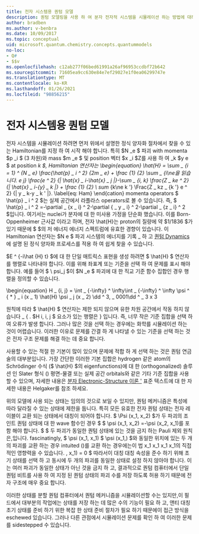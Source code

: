 ```yaml
---
title: 전자 시스템용 퀀텀 모델
description: 퀀텀 모델링을 사용 하 여 분자 전자적 시스템을 시뮬레이션 하는 방법에 대해 알아봅니다.
author: bradben
ms.author: v-benbra
ms.date: 10/09/2017
ms.topic: conceptual
uid: microsoft.quantum.chemistry.concepts.quantummodels
no-loc:
- Q#
- $$v
ms.openlocfilehash: c12ab277f06bed61991a26af96953ccdbf72b642
ms.sourcegitcommit: 71605ea9cc630e84e7ef29027e1f0ea06299747e
ms.translationtype: MT
ms.contentlocale: ko-KR
ms.lasthandoff: 01/26/2021
ms.locfileid: "98856215"
---
```

# <a name="quantum-models-for-electronic-systems"></a>전자 시스템용 퀀텀 모델

전자 시스템을 시뮬레이션 하려면 먼저 위에서 설명한 정식 양자화 절차에서 찾을 수 있는 Hamiltonian를 지정 하 여 시작 해야 합니다.
특히 $N _e $ 파괴 with momenta $p _i $ (3 차원)와 mass $m _e $ 및 position 벡터 $x _i $Z를 사용 하 여 _k $y e $ at position _k $, Hamiltonian 연산자는 \begin{equation} \hat{H} = \sum \_ {i = 1} ^ {N \_ e} \frac{\hat{p} \_ i ^ 2} {2m \_ e} + \frac {1} {2} \sum \_ {i\ne을 읽습니다. e j} \frac{e ^ 2} {| \hat{x} \_ i-\hat{x} \_ j |}-\sum \_ {i, k} \frac{Z \_ ke ^ 2} {| \hat{x} \_ i-{y} \_ k |} + \frac {1} {2} \ sum_ {k\ne k '} \Frac{Z \_ kz \_ {k '} e ^ 2} {| y \_ k-y \_ k ' |}. \label{eq: Ham} \end{cation} momenta operators $ \hat{p} \_ i ^ 2 $는 실제 공간에서 라플라스 operators로 볼 수 있습니다. 즉, $ \hat{p} \_ i ^ 2 =-\partial \_ {x \_ i} ^ 2-\partial { \_ y \_ i} ^ 2-\partial \_ {z \_ i} ^ 2 $입니다.
여기서는 nuclei가 분자에 대 한 미사용 가정을 단순화 했습니다.
이를 Born-Oppenheimer 근사값 이라고 하며, 전자 \hat{H}는 proton의 질량에 약 $1/1836 $가 있기 때문에 $ $의 저 에너지 에너지 스펙트럼에 유효한 경향이 있습니다.
이 Hamiltonian 연산자는 $N e $ 파괴 시스템의 에너지를 기록 \_ 하 고 [퀀텀 Dynamics](xref:microsoft.quantum.chemistry.concepts.quantumdynamics)에 설명 된 정식 양자화 프로세스를 적용 하 여 쉽게 찾을 수 있습니다.

$E ^ {-i\hat {H} t} $에 대 한 단일 매트릭스 표현을 생성 하려면 $ \hat{H} $ 연산자를 행렬로 나타내야 합니다.
이를 위해 좌표계 또는 기준을 선택 하 여 문제를 표시 해야 합니다.
예를 들어 $ \ psi_j $이 $N _e $ 파괴에 대 한 직교 기준 함수 집합인 경우 행렬을 정의할 수 있습니다.

\begin{equation} H \_ {i, j} = \int \_ {-\infty} ^ \infty\int \_ {-\infty} ^ \infty \psi ^ { \* } \_ i (x \_ 1) \hat{H} \psi \_ j (x \_ 2) \dd ^ 3, \_ 0001\dd ^ \_ 3 x 3

원칙에 따라 $ \hat{H} $ 연산자는 제한 되지 않으며 유한 차원 공간에서 작동 하지 않습니다 \_ \{ . $H i, i, j $ 요소가 있는 행렬은 \} 입니다.
즉, 너무 작은 기준 집합을 선택 하 여 오류가 발생 합니다. 그러나 많은 것을 선택 하는 경우에는 화학를 시뮬레이션 하는 것이 어렵습니다.
이러한 이유로 문제를 간결 하 게 나타낼 수 있는 기준을 선택 하는 것은 전자 구조 문제를 해결 하는 데 중요 합니다.

사용할 수 있는 적절 한 기본이 많이 있으며 문제에 적합 하 게 선택 하는 것은 퀀텀 연금술의 대부분입니다.
가장 간단한 이러한 기본 집합은 hydrogen 같은 atom의 Schrödinger 수식 ($ \hat{H} $의 eigenfunctions)에 대 한 (orthogonalized) 솔루션 인 Slater 형식 ()
평면-물결 또는 실제 공간 orbitals와 같은 기타 기준 집합을 사용할 수 있으며, 자세한 내용은 [분자 Electronic-Structure 이론 '](https://onlinelibrary.wiley.com/doi/book/10.1002/9781119019572) 표준 텍스트에 대 한 자세한 내용은 Helgaker를 참조 하세요.

위의 모델에 사용 되는 상태는 임의의 것으로 보일 수 있지만, 퀀텀 메커니즘은 특성에 따라 달라질 수 있는 상태에 제한을 둡니다.
특히 모든 유효한 전자 퀀텀 상태는 전자 레이블이 교환 되는 상태에서 대칭이 되어야 합니다.
$ \Psi (x_1, x_2) $가 두 파괴의 조인트 퀀텀 상태에 대 한 wave 함수인 경우 $ $ \psi (x_1, x_2) =-\psi (x_2, x_1)를 포함 해야 합니다.
$ $ 두 파괴가 동일한 퀀텀 상태에 있는 것을 금지 하는 Pauli 제외 원칙은,입니다. fascinatingly, $ \psi (x_1, x_1) $ \psi (x_1,) $와 동일한 위치에 있는 두 개의 파괴를 교환 하는 경우 intuited ()를 교환 하는 경우에는이 법 x_1 x_1 x_1 x_1의 직접적인 영향력을 수 있습니다. , x_1) = 0 $
따라서이 대칭 대칭 속성을 준수 하기 위해 초기 상태를 선택 하 고 동시에 두 개의 파괴를 동일한 상태로 설정 하지 않아야 합니다.
이는 여러 파괴가 동일한 상태가 아닌 것을 금지 하 고, 결과적으로 퀀텀 컴퓨터에서 단일 퀀텀 비트를 사용 하 여 지정 된 퀀텀 상태의 파괴 수를 저장 하도록 허용 하기 때문에 전자 구조에 매우 중요 합니다.

이러한 상태를 분할 퀀텀 컴퓨터에서 퀀텀 메커니즘을 시뮬레이션할 수는 있지만,이 필드에서 대부분의 작업에는 상태를 저장 하는 데 많은 수의 기능이 필요 하 고, 앤티 대칭 초기 상태를 준비 하기 위한 복잡 한 상태 준비 절차가 필요 하기 때문에이 접근 방식을 eschewed 있습니다.
그러나 다른 관점에서 시뮬레이션 문제를 확인 하 여 이러한 문제를 sidestepped 수 있습니다.
